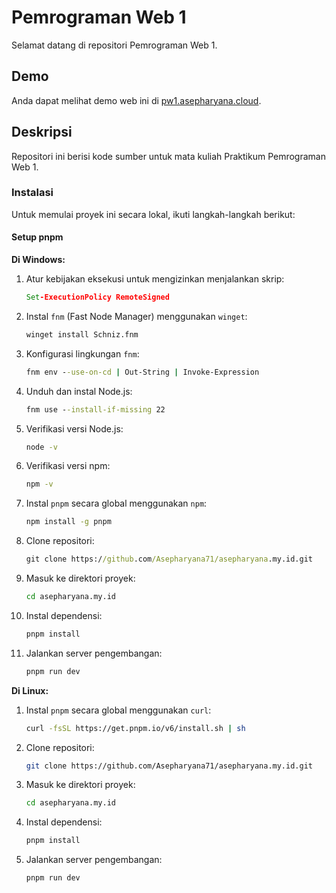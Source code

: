 # Pemrograman Web 1

Selamat datang di repositori Pemrograman Web 1.

## Demo

Anda dapat melihat demo web ini di [pw1.asepharyana.cloud](http://pw1.asepharyana.cloud).

## Deskripsi

Repositori ini berisi kode sumber untuk mata kuliah Praktikum Pemrograman Web 1. 

### Instalasi

Untuk memulai proyek ini secara lokal, ikuti langkah-langkah berikut:

#### Setup pnpm

**Di Windows:**

1. Atur kebijakan eksekusi untuk mengizinkan menjalankan skrip:

    ```cmd
    Set-ExecutionPolicy RemoteSigned
    ```

2. Instal `fnm` (Fast Node Manager) menggunakan `winget`:

    ```cmd
    winget install Schniz.fnm
    ```

3. Konfigurasi lingkungan `fnm`:

    ```cmd
    fnm env --use-on-cd | Out-String | Invoke-Expression
    ```

4. Unduh dan instal Node.js:

    ```cmd
    fnm use --install-if-missing 22
    ```

5. Verifikasi versi Node.js:

    ```cmd
    node -v 
    ```

6. Verifikasi versi npm:

    ```cmd
    npm -v 
    ```

7. Instal `pnpm` secara global menggunakan `npm`:

    ```cmd
    npm install -g pnpm
    ```

8. Clone repositori:

    ```cmd
    git clone https://github.com/Asepharyana71/asepharyana.my.id.git
    ```

9. Masuk ke direktori proyek:

    ```cmd
    cd asepharyana.my.id
    ```

10. Instal dependensi:

    ```cmd
    pnpm install
    ```

11. Jalankan server pengembangan:

    ```cmd
    pnpm run dev
    ```

**Di Linux:**

1. Instal `pnpm` secara global menggunakan `curl`:

    ```bash
    curl -fsSL https://get.pnpm.io/v6/install.sh | sh
    ```

2. Clone repositori:

    ```bash
    git clone https://github.com/Asepharyana71/asepharyana.my.id.git
    ```

3. Masuk ke direktori proyek:

    ```bash
    cd asepharyana.my.id
    ```

4. Instal dependensi:

    ```bash
    pnpm install
    ```

5. Jalankan server pengembangan:

    ```bash
    pnpm run dev
    ```
